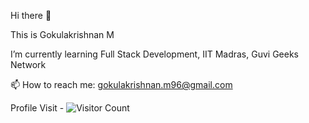 Hi there 👋

This is Gokulakrishnan M

I’m currently learning Full Stack Development, IIT Madras, Guvi Geeks Network

📫 How to reach me: gokulakrishnan.m96@gmail.com

Profile Visit - ![Visitor Count](https://profile-counter.glitch.me/{username}/count.svg)

<!--
**Gokul-96/Gokul-96** is a ✨ _special_ ✨ repository because its `README.md` (this file) appears on your GitHub profile.

Here are some ideas to get you started:

- 🔭 I’m currently working on ...
- 🌱 I’m currently learning ...
- 👯 I’m looking to collaborate on ...
- 🤔 I’m looking for help with ...
- 💬 Ask me about ...
- 📫 How to reach me: ...
- 😄 Pronouns: ...
- ⚡ Fun fact: ...
-->
